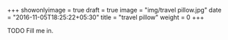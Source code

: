 +++
showonlyimage = true
draft = true
image = "img/travel pillow.jpg"
date = "2016-11-05T18:25:22+05:30"
title = "travel pillow"
weight = 0
+++

TODO Fill me in.

